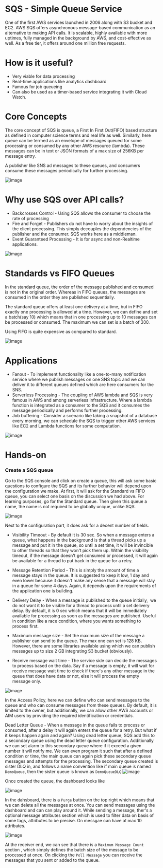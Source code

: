# SQS - Simple Queue Service

One of the first AWS services launched in 2006 along with S3 bucket and EC2. AWS SQS offers asynchronous message-based communication as an alternative to making API calls. It is scalable, highly available with more uptimes, fully managed in the background by AWS, and cost-effective as well. As a free tier, it offers around one million free requests.

# How is it useful?

+ Very viable for data processing
+ Real-time applications like analytics dashboard
+ Famous for job queueing
+ Can also be used as a timer-based service integrating it with Cloud Watch.

# Core Concepts
The core concept of SQS is queue, a First In First Out(FIFO) based structure as defined in computer science terms and real life as well. Similarly, here queue can be termed as an envelope of messages queued for some processing or consumed by any other AWS resource (lambda). These messages can be in text or JSON formats of a max size of 256KB per message entry.

A publisher like SNS ad messages to these queues, and consumers consume these messages periodically for further processing.

![image](https://github.com/nikhil25803/aws-learnings/assets/93156825/6ff5b037-423b-4fab-809f-ee8dfea4f599)

# Why use SQS over API calls?

+ Backcrosses Control - Using SQS allows the consumer to choose the rate of processing
+ Fire and Forget - Publishers do not have to worry about the insights of the client processing. This simply decouples the dependencies of the publisher and the consumer. SQS works here as a middleman.
+ Event Guaranteed Processing - It is for async and non-Realtime applications.

![image](https://github.com/nikhil25803/aws-learnings/assets/93156825/7d8f86aa-711d-490a-89b9-20c8115bee33)

# Standards vs FIFO Queues

In the standard queue, the order of the message published and consumed is not in the original order. Whereas in FIFO queues, the messages are consumed in the order they are published sequentially. 

The standard queue offers at least one delivery at a time, but in FIFO exactly one processing is allowed at a time. However, we can define and set a batch(say 10) which means that in one processing up to 10 messages can be processed or consumed. The maximum we can set is a batch of 300.

Using FIFO is quite expensive as compared to standard.

![image](https://github.com/nikhil25803/aws-learnings/assets/93156825/864c83a3-986b-4529-bd4b-482c35fcf33e)

# Applications

+ Fanout - To implement functionality like a one-to-many notification service where we publish messages on one SNS topic and we can deliver it to different queues defined which are here consumers for the SNS.
+ Serverless Processing - The coupling of AWS lambda and SQS is very famous in AWS and among serverless infrastructure. Where a lambda function is integrated as a consumer to the SQS and it consumes the message periodically and performs further processing.
+ Job buffering - Consider a scenario like taking a snapshot of a database every morning, we can schedule the SQS to trigger other AWS services like EC2 and Lambda functions for some computation.

![image](https://github.com/nikhil25803/aws-learnings/assets/93156825/f29757d0-0f91-48f2-aa74-414f456e50f3)

# Hands-on

### Create a SQS queue
Go to the SQS console and click on create a queue, this will ask some basic questions to configure the SQS and its further behavior will depend upon the configuration we make.  At first, it will ask for the Standard vs FIFO queue, you can select one basis on the discussion we had above. For learning purposes, go for the Standard queue. Then given this queue a name, the name is not required to be globally unique, unlike SQS.

![image](https://github.com/nikhil25803/aws-learnings/assets/93156825/187ae24c-79e7-4c89-be1b-d621fab21640)

Next to the configuration part, it does ask for a decent number of fields. 
+ Visibility Timeout - By default it is 30 sec. So when a message enters a queue, what happens in the background is that a thread picks up a message and put it in the queue, so until a set time, it will be invincible to other threads so that they won't pick them up. Within the visibility timeout, if the message doesn't get consumed or processed, it will again be available for a thread to put back in the queue for a retry.

+ Message Retention Period - This is simply the amount of time a message stays in the queue. It is suggested to keep it low, 1 day and even lower because it doesn't make any sense that a message will stay in a queue for some 4 days. Again, it depends upon the requirements of the application one is building.

+ Delivery Delay - When a message is published to the queue initially,  we do not want it to be visible for a thread to process until a set delivery delay. By default, it is 0 sec which means that it will be immediately available for processing as soon as the messages are published. Useful in condition like a race condition, where you wants something to process first.

+ Maximum message size - Set the maximum size of the message a publisher can send to the queue. The max one can set is 128 KB. However, there are some libraries available using which we can publish messages up to size 2 GB integrating S3 bucket (obviously).

+ Receive message wait time - The service side can decide the messages to process based on the data. Say if a message is empty, it will wait for receive message wait time to check if there's any other message in the queue that does have data or not, else it will process the empty message only.

![image](https://github.com/nikhil25803/aws-learnings/assets/93156825/c965304f-9767-4922-b14b-0eb37e245b17)

In the Access Policy, here we can define who can send messages to the queue and who can consume messages from these queues. By default, it is limited to the owner, but additionally, we can allow other AWS accounts or AIM users by providing the required identification or credentials.

Dead Letter Queue - When a message in the queue fails to process or consumed, after a delay it will again enters the queue for a retry. But what if it keeps happen again and again? Using dead letter queue, SQS add this to a secondary queue using the dead letter queue configuration. Additionally we can set alarm to this secondary queue where if it exceed a given number it will notify me. We can even program it such that after a defined condition or time, the main queue can again pick these secondary queue messages and attempts for the processing.
The secondary queue created is sister DLQ in, and follows a name convention like if main queue is named `DemoQueue`, then the sister queue is known as `DemoQueueDLQ`
![image](https://github.com/nikhil25803/aws-learnings/assets/93156825/7d7981af-cda6-42ac-bc12-702ebade5d59)

Once created the queue, the dashboard looks like

![image](https://github.com/nikhil25803/aws-learnings/assets/93156825/5bb77d53-9ab6-4e6c-adfc-01a8ed23a335)

In the dahsboard, there is a `Purge` button on the top right which means that we can delete all the messages at once. You can send messages using the dashboard and can can play around it.
While sending a message, ther's a optional message attributes section which is used to filter data on basis of some tags, attributes to be precise. On messgae can have at max 10 attributes.

![image](https://github.com/nikhil25803/aws-learnings/assets/93156825/26040594-75a3-4f75-ba57-2da7e2c9a98c)

At the receiver end, we can see that there is a `Maximum Message Count` section , which simply defines the batch size of the message to be processed at once. On clicking the `Poll Message` you can receive the messages that you sent or added to the queue.

